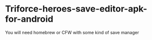 # Triforce-heroes-save-editor-apk-for-android
You will need homebrew or CFW with some kind of save manager



